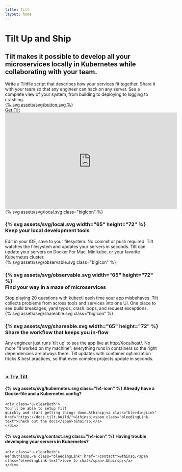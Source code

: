 ```yaml
---
title: Tilt
layout: home
---
```


# Tilt Up and Ship

## Tilt makes it possible to develop all your microservices locally in Kubernetes while collaborating with your team.

<div class="u-blockTwoThirds">
Write a Tiltfile script that describes how your services fit together. Share it
with your team so that any engineer can hack on any server. See a complete view
of your system, from building to deploying to logging to crashing.
</div>

<div class="block u-marginTop2 u-marginBottom1_5">
<div class="brandButton">
  <a class="imageLink" href="https://docs.tilt.build/install.html">
    {% svg assets/svg/button.svg %}
    <div class="buttonLabel brandButton-text">
      Get Tilt
    </div>
  </a>
</div>
</div>

<div class="block u-marginTop1_5 u-marginBottom2 u-padding16">
  <iframe class="u-boxShadow" width="560" height="315" src="https://www.youtube.com/embed/MGeUUmdtdKA" frameborder="0" allow="accelerometer; encrypted-media; gyroscope; picture-in-picture" allowfullscreen></iframe>
</div>

<div class="row u-marginBottom2_5 u-marginBottomUnitOnMobile">
  <div class="col-1of4 u-hideOnMobile">
    {% svg assets/svg/local.svg class="bigIcon" %}
  </div>
  <div class="col-3of4 u-maxWidth100OnMobile">
  <h3 class="u-minHeight72OnMobile">
    <div class="h3-icon u-showOnlyOnMobile">{% svg assets/svg/local.svg width="65" height="72" %}</div>
    Keep your local development tools
  </h3>

  <div>
  Edit in your IDE, save to your filesystem. No commit or push required. Tilt
  watches the filesystem and updates your servers in seconds. Tilt can update your
  servers on Docker For Mac, Minikube, or your favorite Kubernetes cluster.
  </div>
  </div>
</div>

<div class="row u-marginBottom2_5 u-marginBottomUnitOnMobile">
  <div class="col-1of4 u-hideOnMobile">
    <div>{% svg assets/svg/observable.svg class="bigIcon" %}</div>
  </div>
  <div class="col-3of4 u-maxWidth100OnMobile">
  <h3 class="u-minHeight72OnMobile">
    <div class="h3-icon u-showOnlyOnMobile">{% svg assets/svg/observable.svg width="65" height="72" %}</div>
    Find your way in a maze of microservices
  </h3>

  <div>
  Stop playing 20 questions with kubectl each time your app misbehaves. Tilt
  collects problems from across tools and services into one UI. One place to see
  build breakages, yaml typos, crash loops, and request exceptions.
  </div>
  </div>
</div>

<div class="row u-marginBottom1_5 u-marginBottom0_75OnMobile">
  <div class="col-1of4 u-hideOnMobile">
    {% svg assets/svg/shareable.svg class="bigIcon" %}
  </div>
  <div class="col-3of4 u-maxWidth100OnMobile">
  <h3 class="u-minHeight72OnMobile">
    <div class="h3-icon u-showOnlyOnMobile">{% svg assets/svg/shareable.svg width="65" height="72" %}</div>
    Share the workflow that keeps you in-flow
  </h3>

  <div>
  Any engineer just runs ‘tilt up’ to see the app live at http://localhost/. No
  more “it worked on my machine”: everything runs in containers so the right
  dependencies are always there. Tilt updates with container optimization tricks &
  best practices, so that even complex projects update in seconds.
  </div>
  </div>
</div>

<div class="row u-marginBottom2_5 u-marginBottom1_75OnMobile">
  <div class="col-1of4">&nbsp;</div>
  <div class="col-3of4">
    <h3 class="u-marginBottom1_5">
      <a href="https://docs.tilt.build/install.html">
      &hairsp;&gt; Try Tilt&hairsp;
      </a>
    </h3>
  </div>
</div>

<div class="row u-marginBottom0_5">
  <div class="col-1of2 u-marginBottomUnit u-maxWidth100OnMobile">
    <h4>
      {% svg assets/svg/kubernetes.svg class="h4-icon" %}
      Already have a Dockerfile and a Kubernetes config?
    </h4>

    <div class="u-clearBoth">
    You’ll be able to setup Tilt
    quickly and start getting things done.&thinsp;<a class="bleedingLink" href="https://docs.tilt.build/">&thinsp;<span class="bleedingLink-text">Check out the docs</span>!&hairsp;</a>
    </div>
  </div>

  <div class="col-1of2 u-marginBottomUnit u-maxWidth100OnMobile">
    <h4>
      {% svg assets/svg/contact.svg class="h4-icon" %}
      Having trouble developing your servers in Kubernetes?
    </h4>

    <div class="u-clearBoth">
    We’d&thinsp;<a class="bleedingLink" href="/contact">&thinsp;<span class="bleedingLink-text">love to chat</span>.&hairsp;</a>
    </div>
  </div>
</div>

